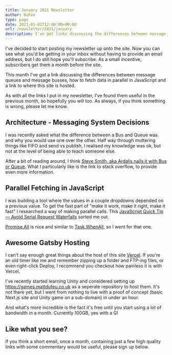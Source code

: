 ```yaml
---
title: January 2021 Newsletter
author: DuFeu
type: page
date: 2021-01-01T12:00:00+00:00
url: /newsletter/2021/january
description: I've got links discussing the differences between message queues and message busses, how to fetch data in parallel in JavaScript and the host of this site.
---
```


I've decided to start posting my newsletter up onto the site. Now you can see what you'd be getting in your inbox without having to provide an email address, but I do still hope you'll subscribe. As a small incentive, subscribers get them a month before the site.

This month I've got a link discussing the differences between message queues and message busses, how to fetch data in parallel in JavaScript and a link to where this site is hosted.

As with all the links I put in my newsletter, I've found them useful in the previous month, so hopefully you will too. As always, if you think something is wrong, please let me know.

## Architecture - Messaging System Decisions

I was recently asked what the difference between a Bus and Queue was and why you would use one over the other. Half way through muttering things like FIFO and send vs publish, I realised my knowledge was ok, but not at the level of being able to teach someone else.

After a bit of reading around, I think [Steve Smith, aka Ardalis nails it with Bus or Queue](https://ardalis.com/bus-or-queue/). What I particularly like is the link to stack overflow, to provide even more information.

## Parallel Fetching in JavaScript

I was building a tool where the values in a couple dropdowns depended on a previous value. To get the fast part of "make it work, make it right, make it fast" I researched a way of making parallel calls. This [JavaScript Quick Tip — Avoid Serial Request Waterfalls](https://medium.com/javascript-scene/javascript-quick-tip-avoid-serial-request-waterfalls-d03c4021d5fa) sorted me out.

[Promise.All](https://developer.mozilla.org/en-US/docs/Web/JavaScript/Reference/Global_Objects/Promise/all) is nice and similar to [Task.WhenAll](https://docs.microsoft.com/en-us/dotnet/api/system.threading.tasks.task.whenall?view=net-5.0), so I went for that one.

## Awesome Gatsby Hosting

I can't say enough great things about the host of this site [Vercel](https://vercel.com/). If you're an old timer like me and remember zipping up a folder and FTP-ing files, or even right-click Deploy, I recommend you checkout how painless it is with Vercel. 

I've recently started learning Unity and considered setting up https://games.mattdufeu.co.uk as a seperate repository to host them. It's not there yet, but I went from nothing to live with a proof of concept (basic Next.js site and Unity game on a sub-domain) in under an hour.

And what's more incredible is the fact it's free until you start using a lot of bandwidth in a month. Currently 100GB, yes with a G!

## Like what you see?

If you think a short email, once a month, containing just a few high quality links with some commentary would be useful, please sign up below.